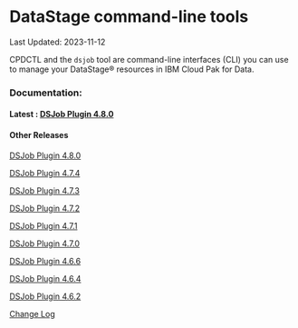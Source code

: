 
# DataStage  command-line tools

  

Last Updated: 2023-11-12

  

CPDCTL and the  `dsjob`  tool are command-line interfaces (CLI) you can use to manage your  DataStage®  resources in IBM Cloud Pak for Data.

### Documentation:
#### Latest : [DSJob Plugin 4.8.0](https://github.com/IBM/DataStage/tree/main/dsjob/dsjob.4.8.0.md)

#### Other Releases
[DSJob Plugin 4.8.0](https://github.com/IBM/DataStage/tree/main/dsjob/dsjob.4.8.0.md)

[DSJob Plugin 4.7.4](https://github.com/IBM/DataStage/tree/main/dsjob/dsjob.4.7.4.md)

[DSJob Plugin 4.7.3](https://github.com/IBM/DataStage/tree/main/dsjob/dsjob.4.7.3.md)

[DSJob Plugin 4.7.2](https://github.com/IBM/DataStage/tree/main/dsjob/dsjob.4.7.2.md)

[DSJob Plugin 4.7.1](https://github.com/IBM/DataStage/tree/main/dsjob/dsjob.4.7.1.md)

[DSJob Plugin 4.7.0](https://github.com/IBM/DataStage/tree/main/dsjob/dsjob.4.7.0.md)

[DSJob Plugin 4.6.6](https://github.com/IBM/DataStage/tree/main/dsjob/dsjob.4.6.6.md)

[DSJob Plugin 4.6.4](https://github.com/IBM/DataStage/tree/main/dsjob/dsjob.4.6.4.md)

[DSJob Plugin 4.6.2](https://github.com/IBM/DataStage/tree/main/dsjob/dsjob.4.6.2.md)

[Change Log](https://github.com/IBM/DataStage/tree/main/dsjob/changelog.md)
